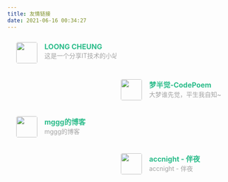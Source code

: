 ```yaml
---
title: 友情链接
date: 2021-06-16 00:34:27
---
```


<div class="post-body">
   <div id="links">
      <style>
         .links-content{
         margin-top:1rem;
         }
         .link-navigation::after {
         content: " ";
         display: block;
         clear: both;
         }
         .card {
         width: 45%;
         font-size: 1rem;
         padding: 10px 20px;
         border-radius: 4px;
         transition-duration: 0.15s;
         margin-bottom: 1rem;
         display:flex;
         }
         .card:nth-child(odd) {
         float: left;
         }
         .card:nth-child(even) {
         float: right;
         }
         .card:hover {
         transform: scale(1.1);
         box-shadow: 0 2px 6px 0 rgba(0, 0, 0, 0.12), 0 0 6px 0 rgba(0, 0, 0, 0.04);
         }
         .card a {
         border:none;
         }
         .card .ava {
         width: 3rem!important;
         height: 3rem!important;
         margin:0!important;
         margin-right: 1em!important;
         border-radius:4px;
         }
         .card .card-header {
         font-style: italic;
         overflow: hidden;
         width: 100%;
         }
         .card .card-header a {
         font-style: normal;
         color: #2bbc8a;
         font-weight: bold;
         text-decoration: none;
         }
         .card .card-header a:hover {
         color: #d480aa;
         text-decoration: none;
         }
         .card .card-header .info {
         font-style:normal;
         color:#a3a3a3;
         font-size:14px;
         min-width: 0;
         overflow: hidden;
         white-space: nowrap;
         }
      </style>
      <div class="links-content">
         <div class="link-navigation">
            <div class="card">
               <img class="ava" src="https://www.xmrss.com/usr/uploads/2023/10/190501894.jpg" />
               <div class="card-header">
                  <div>
                     <a href="https://www.xmrss.com/">LOONG CHEUNG</a>
                  </div>
                  <div class="info">这是一个分享IT技术的小站。</div>
               </div>
            </div>
            <div class="card">
               <img class="ava" src="https://codepoem.fun/img/v_half.png" />
               <div class="card-header">
                  <div>
                     <a href="https://codepoem.fun">梦半觉-CodePoem</a>
                  </div>
                  <div class="info">大梦谁先觉，平生我自知~</div>
               </div>
            </div>
            <div class="card">
               <img class="ava" src="https://mggg.cloud/img/favicon.ico" />
               <div class="card-header">
                  <div>
                     <a href="https://mggg.cloud/">mggg的博客</a>
                  </div>
                  <div class="info">mggg的博客</div>
               </div>
            </div>
            <div class="card">
               <img class="ava" src="https://www.aitimi.cn/favicon.ico" />
               <div class="card-header">
                  <div>
                     <a href="https://www.aitimi.cn/">accnight - 伴夜</a>
                  </div>
                  <div class="info">accnight - 伴夜</div>
               </div>
            </div>
         </div>
      </div>
   </div>
</div>